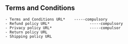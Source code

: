 ## Terms and Conditions

    - Terms and Conditions URL*    -----compulsory
    - Refund policy URL*                  -----compulsory
    - Privacy policy URL*                 -----compulsor
    - Return policy URL
    - Shipping policy URL
